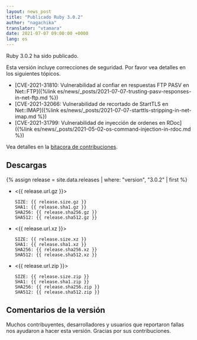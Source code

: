 ```yaml
---
layout: news_post
title: "Publicado Ruby 3.0.2"
author: "nagachika"
translator: "vtamara"
date: 2021-07-07 09:00:00 +0000
lang: es
---
```


Ruby 3.0.2 ha sido publicado.

Esta versión incluye correcciones de seguridad.
Por favor vea detalles en los siguientes tópicos.

* [CVE-2021-31810: Vulnerabilidad al confiar en respuestas FTP PASV en Net::FTP]({%link es/news/_posts/2021-07-07-trusting-pasv-responses-in-net-ftp.md %})
* [CVE-2021-32066: Vulnerabilidad de recortado de StartTLS en Net::IMAP]({%link es/news/_posts/2021-07-07-starttls-stripping-in-net-imap.md %})
* [CVE-2021-31799: Vulnerabilidad de inyección de ordenes en RDoc]({%link es/news/_posts/2021-05-02-os-command-injection-in-rdoc.md %})

Vea detalles en la [bitacora de contribuciones](https://github.com/ruby/ruby/compare/v3_0_1...v3_0_2).

## Descargas

{% assign release = site.data.releases | where: "version", "3.0.2" | first %}

* <{{ release.url.gz }}>

      SIZE: {{ release.size.gz }}
      SHA1: {{ release.sha1.gz }}
      SHA256: {{ release.sha256.gz }}
      SHA512: {{ release.sha512.gz }}

* <{{ release.url.xz }}>

      SIZE: {{ release.size.xz }}
      SHA1: {{ release.sha1.xz }}
      SHA256: {{ release.sha256.xz }}
      SHA512: {{ release.sha512.xz }}

* <{{ release.url.zip }}>

      SIZE: {{ release.size.zip }}
      SHA1: {{ release.sha1.zip }}
      SHA256: {{ release.sha256.zip }}
      SHA512: {{ release.sha512.zip }}


## Comentarios de la versión

Muchos contribuyentes, desarrolladores y usuarios que reportaron fallas
nos ayudaron a hacer esta versión.
Gracias por sus contribuciones.
